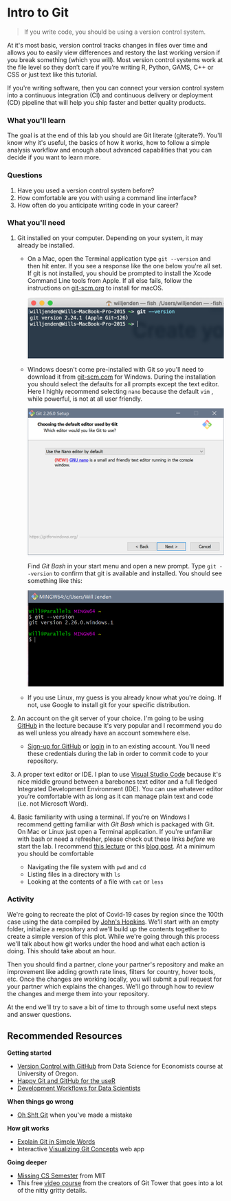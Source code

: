 # Intro to Git

>  If you write code, you should be using a version control system. 


At it's most basic, version control tracks changes in files over time and allows you to easily view differences and restory the last working version if you break something (which you will). Most version control systems work at the file level so they don’t care if you’re writing R, Python, GAMS, C++ or CSS or just text like this tutorial. 

If you're writing software, then you can connect your version control system into a continuous integration (CI) and continuous delivery or deployment (CD) pipeline that will help you ship faster and better quality products.



### What you'll learn

The goal is at the end of this lab you should are Git literate (giterate?). You'll know why it's useful, the basics of how it works, how to follow a simple analysis workflow and enough about advanced capabilities that you can decide if you want to learn more.


### Questions

1. Have you used a version control system before?
2. How comfortable are you with using a command line interface?
3. How often do you anticipate writing code in your career?


### What you'll need

1. Git installed on your computer. Depending on your system, it may already be installed. 

   - On a Mac, open the Terminal application type `git --version` and then hit enter. If you see a response like the one below you're all set. If git is not installed, you should be prompted to install the Xcode Command Line tools from Apple. If all else fails, follow the instructions on [git-scm.org](https://git-scm.com/book/en/v2/Getting-Started-Installing-Git) to install for macOS.

     <img src="images/macos-git-version.png" alt="macos-git-version" width="500"/>

   - Windows doesn't come pre-installed with Git so you'll need to download it from [git-scm.com](https://git-scm.com/downloads) for Windows. During the installation you should select the defaults for all prompts except the text editor. Here I highly recommend selecting `nano` because the default `vim` , while powerful, is not at all user friendly. 

     <img src="images/windows-git-text-editor.png" alt="windows-git-text-editor" width="500"/>

     Find *Git Bash* in your start menu and open a new prompt. Type `git --version` to confirm that git is available and installed. You should see something like this:

     <img src="images/windows-git-bash.png" alt="windows-git-bash" width="500"/>

   - If you use Linux, my guess is you already know what you're doing. If not, use Google to install git for your specific distribution. 

2. An account on the git server of your choice. I'm going to be using [GitHub](https://github.com) in the lecture because it's very popular and I recommend you do as well unless you already have an account somewhere else. 
   - [Sign-up for GitHub](https://github.com/join) or [login](https://github.com/login) in to an existing account. You'll need these credentials during the lab in order to commit code to your repository.
3. A proper text editor or IDE. I plan to use [Visual Studio Code](https://code.visualstudio.com) because it's nice middle ground between a barebones text editor and a full fledged Integrated Development Environment (IDE). You can use whatever editor you're comfortable with as long as it can manage plain text and code (i.e. not Microsoft Word).
4. Basic familiarity with using a terminal. If you're on Windows I recommend getting familiar with *Git Bash* which is packaged with Git. On Mac or Linux just open a Terminal application. If you're unfamiliar with bash or need a refresher, please check out these links *before* we start the lab. I recommend [this lecture](https://missing.csail.mit.edu/2020/course-shell/) or this [blog post](https://towardsdatascience.com/basics-of-bash-for-beginners-92e53a4c117a). At a minimum you should be comfortable
   - Navigating the file system with `pwd` and `cd` 
   - Listing files in a directory with `ls`
   - Looking at the contents of a file with `cat` or `less`


### Activity

We're going to recreate the plot of Covid-19 cases by region since the 100th case using the data compiled by [John's Hopkins](https://github.com/CSSEGISandData). We'll start with an empty folder, initialize a repository and we'll build up the contents together to create a simple version of this plot. While we're going through this process we'll talk about how git works under the hood and what each action is doing. This should take about an hour.

Then you should find a partner, clone your partner's repository and make an improvement like adding growth rate lines, filters for country, hover tools, etc. Once the changes are working locally, you will submit a pull request for your partner which explains the changes. We'll go through how to review the changes and merge them into your repository.

At the end we'll try to save a bit of time to through some useful next steps and answer questions. 


## Recommended Resources

**Getting started**
* [Version Control with GitHub](https://raw.githack.com/uo-ec607/lectures/master/02-git/02-Git.html#1) from Data Science for Economists course at University of Oregon. 
* [Happy Git and GitHub for the useR](https://happygitwithr.com)
* [Development Workflows for Data Scientists](https://resources.github.com/downloads/development-workflows-data-scientists.pdf)

**When things go wrong**
* [Oh Sh!t Git](https://ohshitgit.com) when you've made a mistake

**How git works**
* [Explain Git in Simple Words](https://smusamashah.github.io/explain-git-in-simple-words)
* Interactive [Visualizing Git Concepts](https://onlywei.github.io/explain-git-with-d3/) web app

**Going deeper**
* [Missing CS Semester](https://missing.csail.mit.edu/2020/version-control/) from MIT
* This free [video course](https://www.git-tower.com/learn/) from the creators of Git Tower that goes into a lot of the nitty gritty details.
